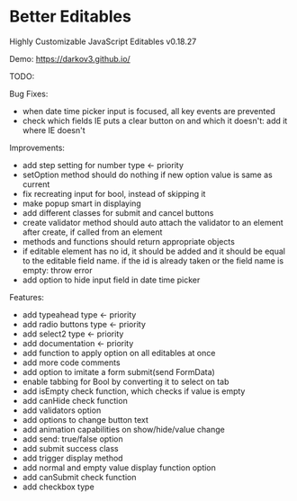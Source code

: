 # Better Editables
Highly Customizable JavaScript Editables v0.18.27

Demo:
https://darkov3.github.io/


TODO:

Bug Fixes:
- when date time picker input is focused, all key events are prevented
- check which fields IE puts a clear button on and which it doesn't: add it where IE doesn't

Improvements:
- add step setting for number type <- priority
- setOption method should do nothing if new option value is same as current
- fix recreating input for bool, instead of skipping it
- make popup smart in displaying
- add different classes for submit and cancel buttons
- create validator method should auto attach the validator to an element after create, if called from an element
- methods and functions should return appropriate objects
- if editable element has no id, it should be added and it should be equal to the editable field name. if the id is already taken or the field name is empty: throw error
- add option to hide input field in date time picker

Features:
- add typeahead type <- priority
- add radio buttons type <- priority
- add select2 type <- priority
- add documentation <- priority
- add function to apply option on all editables at once
- add more code comments
- add option to imitate a form submit(send FormData)
- enable tabbing for Bool by converting it to select on tab
- add isEmpty check function, which checks if value is empty
- add canHide check function
- add validators option
- add options to change button text
- add animation capabilities on show/hide/value change
- add send: true/false option
- add submit success class
- add trigger display method
- add normal and empty value display function option
- add canSubmit check function
- add checkbox type
